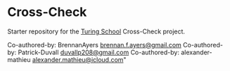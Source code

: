 # Cross-Check

Starter repository for the [Turing School](https://turing.io/) Cross-Check project.


Co-authored-by: BrennanAyers <brennan.f.ayers@gmail.com>
Co-authored-by: Patrick-Duvall <duvallp208@gmail.com>
Co-authored-by: alexander-mathieu <alexander.mathieu@icloud.com>"

